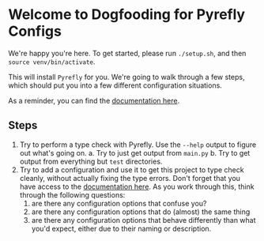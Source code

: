 # Welcome to Dogfooding for Pyrefly Configs

We're happy you're here. To get started, please run `./setup.sh`, and then
`source venv/bin/activate`.

This will install `Pyrefly` for you. We're going to walk through a few steps, which
should put you into a few different configuration situations.

As a reminder, you can find the [documentation here](https://pyrefly.org/en/docs/configuration/).

## Steps

1. Try to perform a type check with Pyrefly. Use the `--help` output to figure out what's going on.
    a. Try to just get output from `main.py`
    b. Try to get output from everything but `test` directories.
2. Try to add a configuration and use it to get this project to type check cleanly,
without actually fixing the type errors.
Don't forget that you have access to the
[documentation here](https://pyrefly.org/en/docs/configuration/). As you work through
this, think through the following questions:
    1. are there any configuration options that confuse you?
    2. are there any configuration options that do (almost) the same thing
    3. are there any configuration options that behave differently than what
       you'd expect, either due to their naming or description.
